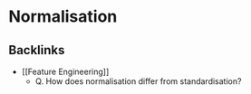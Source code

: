 # Normalisation

## Backlinks
* [[Feature Engineering]]
	* Q. How does normalisation differ from standardisation?

<!-- {BearID:1F9087AC-03D9-4FFF-9EF7-E1BEA87B708E-39852-0000022D6BB3BCD3} -->
